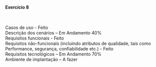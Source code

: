 <p><b>Exercício 8</b></p> <br>
<br>
Casos de uso - Feito <br>
Descrição dos cenários – Em Andamento 40% <br>
Requisitos funcionais - Feito <br>
Requisitos não-funcionais (incluindo atributos de qualidade, tais como Performance, segurança, confiabilidade etc.) - Feito <br>
Requisitos tecnológicos – Em Andamento 70% <br>
Ambiente de implantação – A fazer <br>
